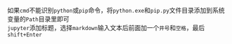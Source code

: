 如果`cmd`不能识别`python`或`pip`命令，将`python.exe`和`pip.py`文件目录添加到系统变量的`Path`目录里即可  
`jupyter`添加标题，选择`markdown`输入文本后前面加一个`井号`和`空格`，最后`shift+Enter`  
